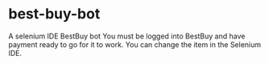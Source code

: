 # best-buy-bot
A selenium IDE BestBuy bot
You must be logged into BestBuy and have payment ready to go for it to work.
You can change the item in the Selenium IDE.
